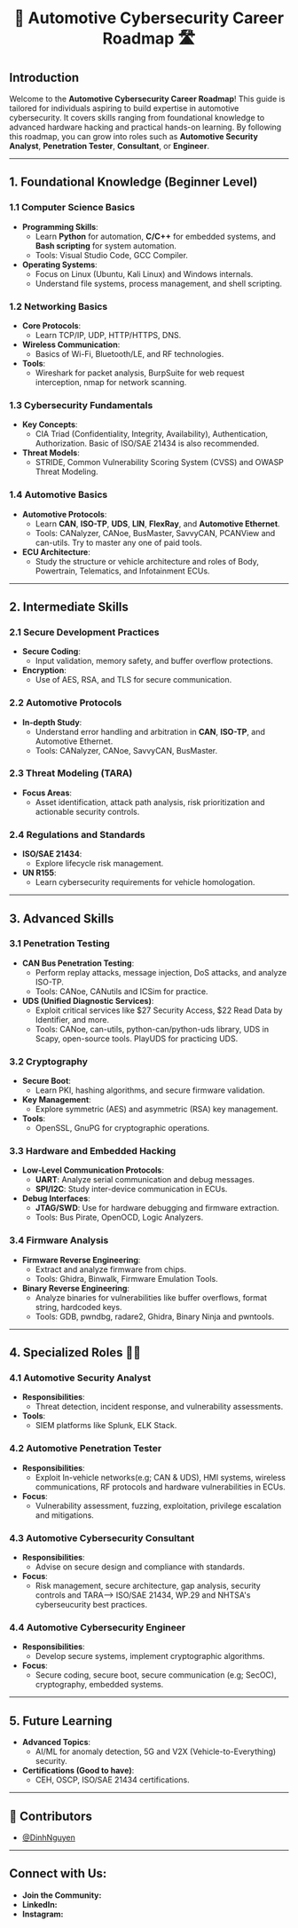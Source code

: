 <h1 align="center"> <b>🚗 Automotive Cybersecurity Career Roadmap 🛣</b></h1>
<p align="center">
</p>

## Introduction
Welcome to the **Automotive Cybersecurity Career Roadmap**! This guide is tailored for individuals aspiring to build expertise in automotive cybersecurity. 
It covers skills ranging from foundational knowledge to advanced hardware hacking and practical hands-on learning. By following this roadmap, 
you can grow into roles such as **Automotive Security Analyst**, **Penetration Tester**, **Consultant**, or **Engineer**.

---

## 1. Foundational Knowledge (Beginner Level)

### 1.1 Computer Science Basics
- **Programming Skills**:
  - Learn **Python** for automation, **C/C++** for embedded systems, and **Bash scripting** for system automation.
  - Tools: Visual Studio Code, GCC Compiler.
- **Operating Systems**:
  - Focus on Linux (Ubuntu, Kali Linux) and Windows internals.
  - Understand file systems, process management, and shell scripting.

### 1.2 Networking Basics
- **Core Protocols**:
  - Learn TCP/IP, UDP, HTTP/HTTPS, DNS.
- **Wireless Communication**:
  - Basics of Wi-Fi, Bluetooth/LE, and RF technologies.
- **Tools**:
  - Wireshark for packet analysis, BurpSuite for web request interception, nmap for network scanning.

### 1.3 Cybersecurity Fundamentals
- **Key Concepts**:
  - CIA Triad (Confidentiality, Integrity, Availability), Authentication, Authorization. Basic of ISO/SAE 21434 is also recommended.
- **Threat Models**:
  - STRIDE, Common Vulnerability Scoring System (CVSS) and OWASP Threat Modeling.

### 1.4 Automotive Basics
- **Automotive Protocols**:
  - Learn **CAN**, **ISO-TP**, **UDS**, **LIN**, **FlexRay**, and **Automotive Ethernet**.
  - Tools: CANalyzer, CANoe, BusMaster, SavvyCAN, PCANView and can-utils. Try to master any one of paid tools.
- **ECU Architecture**:
  - Study the structure or vehicle architecture and roles of Body, Powertrain, Telematics, and Infotainment ECUs.

---

## 2. Intermediate Skills

### 2.1 Secure Development Practices
- **Secure Coding**:
  - Input validation, memory safety, and buffer overflow protections.
- **Encryption**:
  - Use of AES, RSA, and TLS for secure communication.

### 2.2 Automotive Protocols
- **In-depth Study**:
  - Understand error handling and arbitration in **CAN**, **ISO-TP**, and Automotive Ethernet.
  - Tools: CANalyzer, CANoe, SavvyCAN, BusMaster.

### 2.3 Threat Modeling (TARA)
- **Focus Areas**:
  - Asset identification, attack path analysis, risk prioritization and actionable security controls.

### 2.4 Regulations and Standards
- **ISO/SAE 21434**:
  - Explore lifecycle risk management.
- **UN R155**:
  - Learn cybersecurity requirements for vehicle homologation.

---

## 3. Advanced Skills

### 3.1 Penetration Testing
- **CAN Bus Penetration Testing**:
  - Perform replay attacks, message injection, DoS attacks, and analyze ISO-TP.
  - Tools: CANoe, CANutils and ICSim for practice.
- **UDS (Unified Diagnostic Services)**:
  - Exploit critical services like $27 Security Access, $22 Read Data by Identifier, and more.
  - Tools: CANoe, can-utils, python-can/python-uds library, UDS in Scapy, open-source tools. PlayUDS for practicing UDS.

### 3.2 Cryptography
- **Secure Boot**:
  - Learn PKI, hashing algorithms, and secure firmware validation.
- **Key Management**:
  - Explore symmetric (AES) and asymmetric (RSA) key management.
- **Tools**:
  - OpenSSL, GnuPG for cryptographic operations.

### 3.3 Hardware and Embedded Hacking
- **Low-Level Communication Protocols**:
  - **UART**: Analyze serial communication and debug messages.
  - **SPI/I2C**: Study inter-device communication in ECUs.
- **Debug Interfaces**:
  - **JTAG/SWD**: Use for hardware debugging and firmware extraction.
  - Tools: Bus Pirate, OpenOCD, Logic Analyzers.

### 3.4 Firmware Analysis
- **Firmware Reverse Engineering**:
  - Extract and analyze firmware from chips.
  - Tools: Ghidra, Binwalk, Firmware Emulation Tools.
- **Binary Reverse Engineering**:
  - Analyze binaries for vulnerabilities like buffer overflows, format string, hardcoded keys.
  - Tools: GDB, pwndbg, radare2, Ghidra, Binary Ninja and pwntools.

---

## 4. Specialized Roles 🧑‍💻

### 4.1 Automotive Security Analyst
- **Responsibilities**:
  - Threat detection, incident response, and vulnerability assessments.
- **Tools**:
  - SIEM platforms like Splunk, ELK Stack.

### 4.2 Automotive Penetration Tester
- **Responsibilities**:
  - Exploit In-vehicle networks(e.g; CAN & UDS), HMI systems, wireless communications, RF protocols and hardware vulnerabilities in ECUs.
- **Focus**:
  - Vulnerability assessment, fuzzing, exploitation, privilege escalation and mitigations.

### 4.3 Automotive Cybersecurity Consultant
- **Responsibilities**:
  - Advise on secure design and compliance with standards.
- **Focus**:
  - Risk management, secure architecture, gap analysis, security controls and TARA--> ISO/SAE 21434, WP.29 and NHTSA's cyberseucurity best practices.

### 4.4 Automotive Cybersecurity Engineer
- **Responsibilities**:
  - Develop secure systems, implement cryptographic algorithms.
- **Focus**:
  - Secure coding, secure boot, secure communication (e.g; SecOC), cryptography, embedded systems.

---

## 5. Future Learning
- **Advanced Topics**:
  - AI/ML for anomaly detection, 5G and V2X (Vehicle-to-Everything) security.
- **Certifications (Good to have)**:
  - CEH, OSCP, ISO/SAE 21434 certifications.

---

## 🤝 Contributors
- [@DinhNguyen](https://github.com/InnovateHub-dev/TechKnowHub)

---
## Connect with Us:
- **Join the Community:** 
- **LinkedIn:** 
- **Instagram:** 
